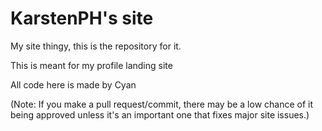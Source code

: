 # KarstenPH's site
My site thingy, this is the repository for it. 


This is meant for my profile landing site

All code here is made by Cyan

(Note: If you make a pull request/commit, there may be a low chance of it being approved unless it's an important one that fixes major site issues.)
